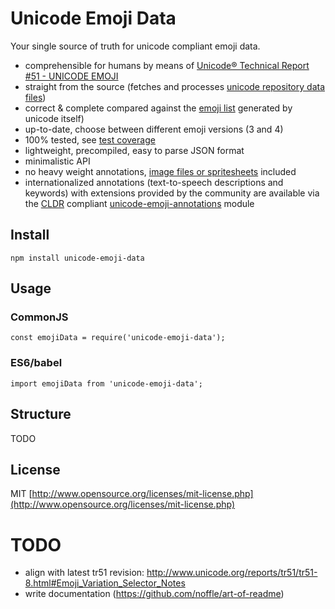 # Unicode Emoji Data

Your single source of truth for unicode compliant emoji data.
- comprehensible for humans by means of [Unicode® Technical Report #51 - UNICODE EMOJI](http://www.unicode.org/reports/tr51)
- straight from the source (fetches and processes [unicode repository data files](http://unicode.org/Public/emoji/4.0/))
- correct & complete compared against the [emoji list](http://unicode.org/emoji/charts-beta/emoji-list.html) generated by unicode itself)
- up-to-date, choose between different emoji versions (3 and 4)
- 100% tested, see [test coverage](TODO)
- lightweight, precompiled, easy to parse JSON format
- minimalistic API
- no heavy weight annotations, [image files or spritesheets](https://github.com/iamcal/emoji-data) included
- internationalized annotations (text-to-speech descriptions and keywords) with extensions provided by the community are available via the [CLDR](http://cldr.unicode.org/) compliant [unicode-emoji-annotations](TODO) module

## Install

`npm install unicode-emoji-data`

## Usage

### CommonJS

`const emojiData = require('unicode-emoji-data');`

### ES6/babel

`import emojiData from 'unicode-emoji-data';`

## Structure

TODO

## License

MIT [http://www.opensource.org/licenses/mit-license.php](http://www.opensource.org/licenses/mit-license.php)

# TODO
- align with latest tr51 revision: http://www.unicode.org/reports/tr51/tr51-8.html#Emoji_Variation_Selector_Notes
- write documentation (https://github.com/noffle/art-of-readme)
